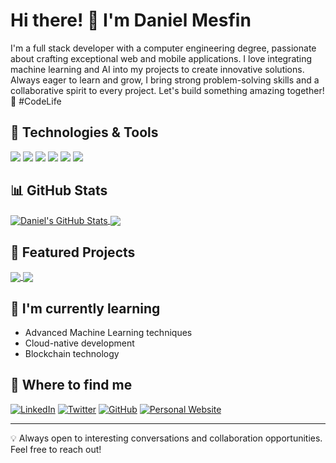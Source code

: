 # Hi there! 👋 I'm Daniel Mesfin

I'm a full stack developer with a computer engineering degree, passionate about crafting exceptional web and mobile applications. I love integrating machine learning and AI into my projects to create innovative solutions. Always eager to learn and grow, I bring strong problem-solving skills and a collaborative spirit to every project. Let's build something amazing together! 🚀 #CodeLife

## 🔧 Technologies & Tools

![](https://img.shields.io/badge/Code-JavaScript-informational?style=flat&logo=javascript&logoColor=white&color=2bbc8a)
![](https://img.shields.io/badge/Code-Python-informational?style=flat&logo=python&logoColor=white&color=2bbc8a)
![](https://img.shields.io/badge/Code-React-informational?style=flat&logo=react&logoColor=white&color=2bbc8a)
![](https://img.shields.io/badge/Code-Node.js-informational?style=flat&logo=node.js&logoColor=white&color=2bbc8a)
![](https://img.shields.io/badge/Tools-Docker-informational?style=flat&logo=docker&logoColor=white&color=2bbc8a)
![](https://img.shields.io/badge/Tools-Kubernetes-informational?style=flat&logo=kubernetes&logoColor=white&color=2bbc8a)

## 📊 GitHub Stats

<a href="https://github.com/danmesfin/github-stats">
  <img align="center" src="https://github-readme-stats.vercel.app/api?username=danmesfin&show_icons=true&line_height=27&count_private=true&title_color=ffffff&text_color=c9cacc&icon_color=2bbc8a&bg_color=1d1f21" alt="Daniel's GitHub Stats" />
</a>
<a href="https://github.com/danmesfin/github-stats">
  <img align="center" src="https://github-readme-stats.vercel.app/api/top-langs/?username=danmesfin&hide=java,html,tex&title_color=ffffff&text_color=c9cacc&icon_color=2bbc8a&bg_color=1d1f21&langs_count=3" />
</a>

## 🚀 Featured Projects

<a href="https://github.com/danmesfin/covid19-tracker">
  <img align="center" src="https://github-readme-stats.vercel.app/api/pin/?username=danmesfin&repo=https://github.com/danmesfin/covid19-tracker&title_color=ffffff&text_color=c9cacc&icon_color=2bbc8a&bg_color=1d1f21" />
</a>
<a href="https://github.com/danmesfin/sebl-mobile">
  <img align="center" src="https://github-readme-stats.vercel.app/api/pin/?username=danmesfin&repo=https://github.com/danmesfin/sebl-mobile&title_color=ffffff&text_color=c9cacc&icon_color=2bbc8a&bg_color=1d1f21" />
</a>

## 🌱 I'm currently learning

- Advanced Machine Learning techniques
- Cloud-native development
- Blockchain technology

## 💼 Where to find me

[![LinkedIn](https://img.shields.io/badge/LinkedIn-0077B5?style=for-the-badge&logo=linkedin&logoColor=white)](https://www.linkedin.com/in/danielmesfin)
[![Twitter](https://img.shields.io/badge/Twitter-1DA1F2?style=for-the-badge&logo=twitter&logoColor=white)](https://twitter.com/DanielM63043720)
[![GitHub](https://img.shields.io/badge/GitHub-100000?style=for-the-badge&logo=github&logoColor=white)](https://github.com/danmesfin)
[![Personal Website](https://img.shields.io/badge/Website-4285F4?style=for-the-badge&logo=google-chrome&logoColor=white)](https://danielmesfin.com)

---

💡 Always open to interesting conversations and collaboration opportunities. Feel free to reach out!
